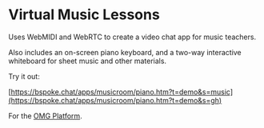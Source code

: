 # Virtual Music Lessons

Uses WebMIDI and WebRTC to create a video chat app for music teachers.

Also includes an on-screen piano keyboard, and a two-way interactive whiteboard for sheet music and other materials.

Try it out:

[https://bspoke.chat/apps/musicroom/piano.htm?t=demo&s=music](https://bspoke.chat/apps/musicroom/piano.htm?t=demo&s=gh)

For the [OMG Platform](https://github.com/mikehelland/openmedia.gallery).

